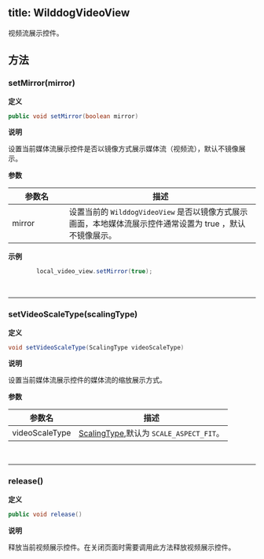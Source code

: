 title: WilddogVideoView
---

视频流展示控件。
## 方法

### setMirror(mirror)

**定义**   

```java
public void setMirror(boolean mirror)
```

**说明**

设置当前媒体流展示控件是否以镜像方式展示媒体流（视频流），默认不镜像展示。

**参数**
<style>
table th:first-of-type {
    width: 100px;
}
</style>

| 参数名 | 描述 |
|---|---|
|mirror|设置当前的 `WilddogVideoView` 是否以镜像方式展示画面，本地媒体流展示控件通常设置为 true ，默认不镜像展示。 |

**示例**

```java
        local_video_view.setMirror(true);
```

</br>

---

### setVideoScaleType(scalingType)

**定义**   

```java
void setVideoScaleType(ScalingType videoScaleType)
```

**说明**

设置当前媒体流展示控件的媒体流的缩放展示方式。

**参数**

| 参数名 | 描述 |
|---|---|
|videoScaleType|[ScalingType](/conference/Android/api/scaling-type.html),默认为 `SCALE_ASPECT_FIT`。 |

</br>

---

### release()

**定义**   

```java
public void release()
```

**说明**

释放当前视频展示控件。在关闭页面时需要调用此方法释放视频展示控件。


</br>
